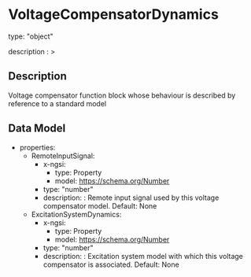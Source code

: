 # VoltageCompensatorDynamics
type: "object"
description : >
## Description
Voltage compensator function block whose behaviour is described by reference to a standard model

## Data Model
  - properties:
    - RemoteInputSignal:
      - x-ngsi:
        - type: Property
        - model: https://schema.org/Number
      - type: "number"
      - description: : Remote input signal used by this voltage compensator model. Default: None
    - ExcitationSystemDynamics:
      - x-ngsi:
        - type: Property
        - model: https://schema.org/Number
      - type: "number"
      - description: : Excitation system model with which this voltage compensator is associated. Default: None
